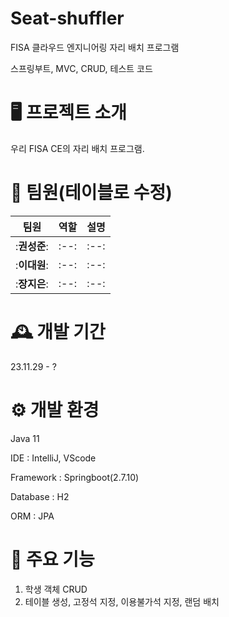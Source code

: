 # Seat-shuffler

FISA 클라우드 엔지니어링 자리 배치 프로그램

스프링부트, MVC, CRUD, 테스트 코드


# 🖥️ 프로젝트 소개

우리 FISA CE의 자리 배치 프로그램. 


# 👤 팀원(테이블로 수정)

|**팀원**|역할|설명|
|----|----|----|
|:**권성준**:|:--:|:--:|
|:**이대원**:|:--:|:--:|
|:**장지은**:|:--:|:--:|


# 🕰️ 개발 기간

23.11.29 - ?


# ⚙️ 개발 환경

Java 11

IDE : IntelliJ, VScode

Framework : Springboot(2.7.10)

Database : H2

ORM : JPA


# 📌 주요 기능

1. 학생 객체 CRUD
2. 테이블 생성, 고정석 지정, 이용불가석 지정, 랜덤 배치
